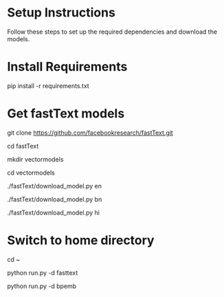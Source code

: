 # Setup Instructions
Follow these steps to set up the required dependencies and download the models.

# Install Requirements
pip install -r requirements.txt

# Get fastText models
git clone https://github.com/facebookresearch/fastText.git

cd fastText

mkdir vectormodels

cd vectormodels

./fastText/download_model.py en

./fastText/download_model.py bn

./fastText/download_model.py hi

# Switch to home directory

cd ~

python run.py -d fasttext

python run.py -d bpemb

